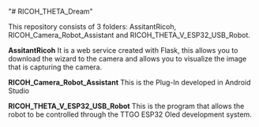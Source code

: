 "# RICOH_THETA_Dream" 


This repository consists of 3 folders: AssitantRicoh, RICOH_Camera_Robot_Assistant and RICOH_THETA_V_ESP32_USB_Robot.

**AssitantRicoh**
It is a web service created with Flask, this allows you to download the wizard to the camera and allows you to visualize the image that is capturing the camera.

**RICOH_Camera_Robot_Assistant**
This is the Plug-In developed in Android Studio

**RICOH_THETA_V_ESP32_USB_Robot**
This is the program that allows the robot to be controlled through the TTGO ESP32 Oled development system.


